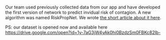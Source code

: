 Our team used previously collected data from our app and have developed the first version of network to predict invidual risk of contagion.
A new algorithm was named RiskPropNet. We wrote [the short article about it here](results.md).

PS: our dataset is opened now and available here https://drive.google.com/open?id=1y-7aG3jW4yAk0hi0BzdzSm0FBKc82lb-
